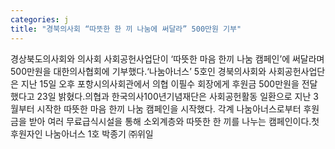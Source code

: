 ```yaml
---
categories: j
title: "경북의사회 “따뜻한 한 끼 나눔에 써달라” 500만원 기부"
---
```

경상북도의사회와 의사회 사회공헌사업단이 ‘따뜻한 마음 한끼 나눔 캠페인’에 써달라며 500만원을 대한의사협회에 기부했다.‘나눔아너스’ 5호인 경북의사회와 사회공헌사업단은 지난 15일 오후 포항시의사회관에서 의협 이필수 회장에게 후원금 500만원을 전달했다고 23일 밝혔다.의협과 한국의사100년기념재단은 사회공헌활동 일환으로 지난 3월부터 시작한 따뜻한 마음 한끼 나눔 캠페인을 시작했다. 각계 나눔아너스로부터 후원금을 받아 여러 무료급식시설을 통해 소외계층와 따뜻한 한 끼를 나누는 캠페인이다.첫 후원자인 나눔아너스 1호 박종기 ㈜위일
